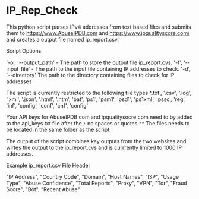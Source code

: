 # IP_Rep_Check

This python script parses IPv4 addresses from text based files and submits them to https://www.AbuseIPDB.com and https://www.ipqualityscore.com/ and creates a output file named ip_report.csv.' 

Script Options 

'-o', '--output_path'  - The path to store the output file ip_report.cvs.
'-f', '--input_file' -  The path to the input file containing IP addresses to check.
'-d', '--directory'  The path to the directory containing files to check for IP addresses

The script is currently restricted to the following file types
	*.txt', '.csv', '.log', '.xml', '.json', '.html', '.htm', 'bat', 'ps1', 'psm1', 'psd1', 'ps1xml', 'pssc', 'reg', 'inf', 'config', 'conf', 'cnf', 'config'

Your API keys for AbuseIPDB.com and ipqualitysocre.com need to by added to the api_keys.txt file after the `:` no spaces or quotes `""`   The files needs to be located in the same folder as the script.

The output of the script combines key outputs from the two websites and wirtes the output to the ip_report.cvs and is currrently limited to 1000 IP addresses. 

Example ip_report.csv File Header 

"IP Address", "Country Code", "Domain", "Host Names", "ISP", "Usage Type", "Abuse Confidence", "Total Reports", "Proxy", "VPN", "Tor", "Fraud Score", "Bot", "Recent Abuse"
